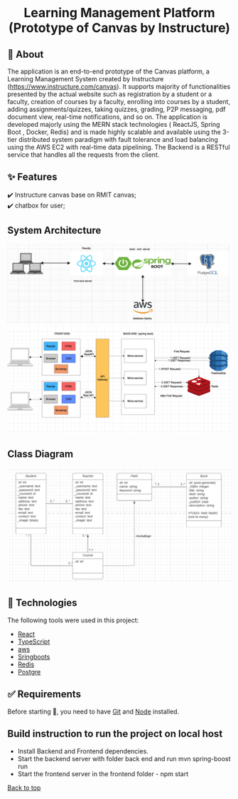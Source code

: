 <div align="center" id="top"> 
  &#xa0;

  <!-- <a href="https://architecture_webservice_system.netlify.app">Demo</a> -->
</div>

<h1 align="center">Learning Management Platform (Prototype of Canvas by Instructure) </h1>

## :dart: About ##

The application is an end-to-end prototype of the Canvas platform, a Learning Management System created by Instructure (https://www.instructure.com/canvas). It supports majority of functionalities presented by the actual website such as registration by a student or a faculty, creation of courses by a faculty, enrolling into courses by a student, adding assignments/quizzes, taking quizzes, grading, P2P messaging, pdf document view, real-time notifications, and so on. The application is developed majorly using the MERN stack technologies ( ReactJS, Spring Boot , Docker, Redis) and is made highly scalable and available using the 3-tier distributed system paradigm with fault tolerance and load balancing using the AWS EC2  with real-time data pipelining. The Backend is a RESTful service that handles all the requests from the client.


## :sparkles: Features ##

:heavy_check_mark: Instructure canvas base on RMIT canvas;\
:heavy_check_mark: chatbox for user;


## System Architecture ##
<img src ="architecture1.png">
<img src = "finalver.png">

## Class Diagram ##
<img src = "classDiagram.png">


## :rocket: Technologies ##

The following tools were used in this project:

- [React](https://pt-br.reactjs.org/)
- [TypeScript](https://www.typescriptlang.org/)
- [aws]()
- [Sringboots]()
- [Redis]()
- [Postgre]()


## :white_check_mark: Requirements ##

Before starting :checkered_flag:, you need to have [Git](https://git-scm.com) and [Node](https://nodejs.org/en/) installed.

## Build instruction to run the project on local host ##

- Install Backend and Frontend dependencies.
- Start the backend server with folder back end and run mvn spring-boost run
- Start the frontend server in the frontend folder - npm start


<a href="#top">Back to top</a>
